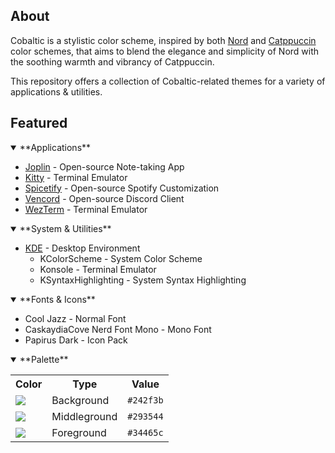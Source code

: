 
## About

Cobaltic is a stylistic color scheme, inspired by both [Nord](https://www.nordtheme.com/) and [Catppuccin](https://catppuccin.com/) color schemes, that aims to blend the elegance and simplicity of Nord with the soothing warmth and vibrancy of Catppuccin.

This repository offers a collection of Cobaltic-related themes for a variety of applications & utilities.

## Featured

<details open>
<summary>**Applications**</summary>

- [Joplin](https://github.com/mystjc/cobaltic-themes/tree/main/Joplin) - Open-source Note-taking App
- [Kitty](https://github.com/mystjc/cobaltic-themes/tree/main/Kitty) - Terminal Emulator
- [Spicetify](https://github.com/mystjc/cobaltic-themes/tree/main/Spicetify) - Open-source Spotify Customization
- [Vencord](https://github.com/mystjc/cobaltic-themes/tree/main/Vencord) - Open-source Discord Client
- [WezTerm](https://github.com/mystjc/cobaltic-themes/tree/main/WezTerm) - Terminal Emulator

</details>

<details open>
<summary>**System & Utilities**</summary>

- [KDE](https://github.com/mystjc/cobaltic-themes/tree/main/KDE) - Desktop Environment
    - KColorScheme - System Color Scheme
    - Konsole - Terminal Emulator
    - KSyntaxHighlighting - System Syntax Highlighting

</details>

<details open>
<summary>**Fonts & Icons**</summary>

- Cool Jazz - Normal Font
- CaskaydiaCove Nerd Font Mono - Mono Font
- Papirus Dark - Icon Pack

</details>

<details open>
<summary>**Palette**</summary>
<table>
	<tr>
		<th>Color</th>
		<th>Type</th>
		<th>Value</th>
	</tr>
	<tr>
		<td><img src="https://place-hold.it/32/011627?text=+"/></td>
		<td>Background</td>
		<td><code>#242f3b</code></td>
	</tr>
	<tr>
		<td><img src="https://place-hold.it/32/011627?text=+"/></td>
		<td>Middleground</td>
		<td><code>#293544</code></td>
	</tr>
	<tr>
		<td><img src="https://place-hold.it/32/011627?text=+"/></td>
		<td>Foreground</td>
		<td><code>#34465c</code></td>
	</tr>
</table>
</details>
